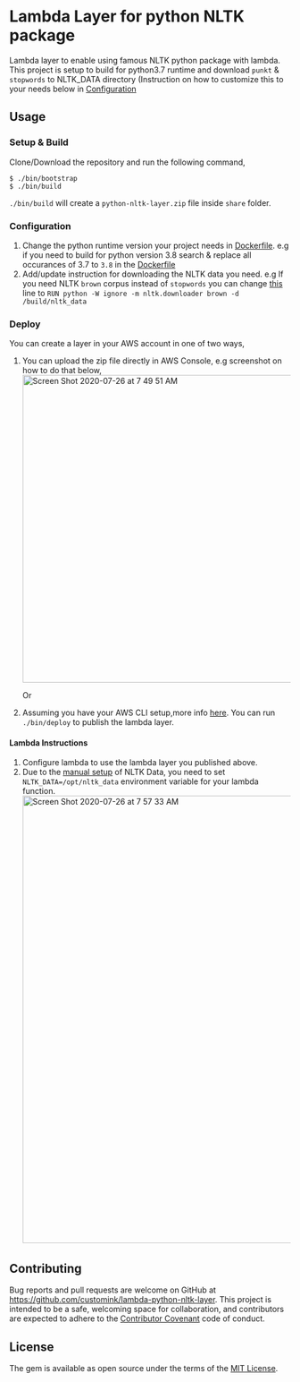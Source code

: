 # Lambda Layer for python NLTK package

Lambda layer to enable using famous NLTK python package with lambda. This project is setup to build for python3.7 runtime and download `punkt` & `stopwords` to NLTK_DATA directory (Instruction on how to customize this to your needs below in [Configuration](#configuration)

## Usage

### Setup & Build

Clone/Download the repository and run the following command,

```shell
$ ./bin/bootstrap
$ ./bin/build
```

`./bin/build` will create a `python-nltk-layer.zip` file inside `share` folder.

### Configuration

1. Change the python runtime version your project needs in [Dockerfile](/Dockerfile#L2-L3).
   e.g if you need to build for python version 3.8 search & replace all occurances of 3.7 to `3.8` in the [Dockerfile](/Dockerfile#L2-L3)
2. Add/update instruction for downloading the NLTK data you need.
   e.g If you need NLTK `brown` corpus instead of `stopwords` you can change [this](/Dockerfile#L16) line to `RUN python -W ignore -m nltk.downloader brown -d /build/nltk_data`

### Deploy

You can create a layer in your AWS account in one of two ways,

1. You can upload the zip file directly in AWS Console, e.g screenshot on how to do that below,
   <img width="550" alt="Screen Shot 2020-07-26 at 7 49 51 AM" src="https://user-images.githubusercontent.com/3880793/88478685-4f034300-cf18-11ea-8768-737b47b03332.png">

   Or

2. Assuming you have your AWS CLI setup,more info [here](https://docs.aws.amazon.com/cli/latest/userguide/cli-configure-files.html). You can run `./bin/deploy` to publish the lambda layer.

#### Lambda Instructions

1. Configure lambda to use the lambda layer you published above.
2. Due to the [manual setup](https://www.nltk.org/data.html#manual-installation) of NLTK Data, you need to set `NLTK_DATA=/opt/nltk_data` environment variable for your lambda function.
   <img width="800" alt="Screen Shot 2020-07-26 at 7 57 33 AM" src="https://user-images.githubusercontent.com/3880793/88478683-4e6aac80-cf18-11ea-9133-223348260d85.png">

## Contributing

Bug reports and pull requests are welcome on GitHub at https://github.com/customink/lambda-python-nltk-layer. This project is intended to be a safe, welcoming space for collaboration, and contributors are expected to adhere to the [Contributor Covenant](http://contributor-covenant.org) code of conduct.

## License

The gem is available as open source under the terms of the [MIT License](https://opensource.org/licenses/MIT).